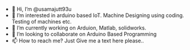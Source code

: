 - 👋 Hi, I’m @usamajutt93u
- 👀 I’m interested in arduino based IoT. Machine Designing using coding. Testing of machines etc.
- 🌱 I’m currently working on Arduion, Matlab, solidworks.
- 💞️ I’m looking to collaborate on Arduino Based Programming
- 📫 How to reach me? Just Give me a text here please..

<!---
usamajutt93u/usamajutt93u is a ✨ special ✨ repository because its `README.md` (this file) appears on your GitHub profile.
You can click the Preview link to take a look at your changes.
--->
